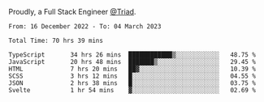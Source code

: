 Proudly, a Full Stack Engineer [@Triad](https://github.com/Triad-Behavioral-Health).
<!--START_SECTION:waka-->

```text
From: 16 December 2022 - To: 04 March 2023

Total Time: 70 hrs 39 mins

TypeScript       34 hrs 26 mins  ████████████▒░░░░░░░░░░░░   48.75 %
JavaScript       20 hrs 48 mins  ███████▒░░░░░░░░░░░░░░░░░   29.45 %
HTML             7 hrs 20 mins   ██▓░░░░░░░░░░░░░░░░░░░░░░   10.39 %
SCSS             3 hrs 12 mins   █░░░░░░░░░░░░░░░░░░░░░░░░   04.55 %
JSON             2 hrs 38 mins   █░░░░░░░░░░░░░░░░░░░░░░░░   03.75 %
Svelte           1 hr 54 mins    ▓░░░░░░░░░░░░░░░░░░░░░░░░   02.69 %
```

<!--END_SECTION:waka-->
